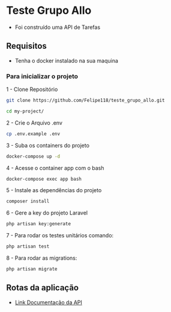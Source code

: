 # Teste Grupo Allo
- Foi construído uma API de Tarefas
## Requisitos
- Tenha o docker instalado na sua maquina

### Para inicializar o projeto

1 - Clone Repositório
```sh
git clone https://github.com/Felipe118/teste_grupo_allo.git
``` 
```sh
cd my-project/
```

2 - Crie o Arquivo .env
```sh
cp .env.example .env
```

3 - Suba os containers do projeto
```sh
docker-compose up -d
```
4 - 
Acesse o container app com o bash
```sh
docker-compose exec app bash
```
5 - Instale as dependências do projeto
```sh
composer install
```

6 - Gere a key do projeto Laravel
```sh
php artisan key:generate
```

7 - Para rodar os testes unitários comando:
```sh
php artisan test

```
8 - Para rodar as migrations:
```sh
php artisan migrate
```

## Rotas da aplicação

- <a href='https://documenter.getpostman.com/view/18812289/2s93JqTQyQ'>Link Documentação da API</a>